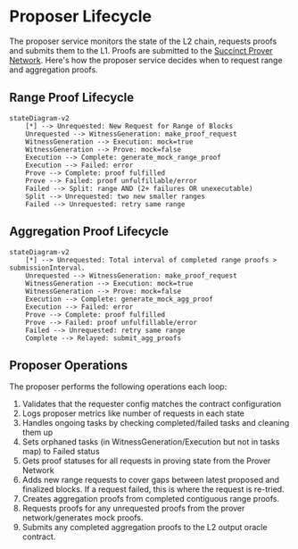 # Proposer Lifecycle

The proposer service monitors the state of the L2 chain, requests proofs and submits them to the L1. Proofs are submitted to the [Succinct Prover Network](https://docs.succinct.xyz/docs/protocol/spn/architecture). Here's how the proposer service decides when to request range and aggregation proofs.

## Range Proof Lifecycle

```mermaid
stateDiagram-v2
    [*] --> Unrequested: New Request for Range of Blocks
    Unrequested --> WitnessGeneration: make_proof_request
    WitnessGeneration --> Execution: mock=true
    WitnessGeneration --> Prove: mock=false
    Execution --> Complete: generate_mock_range_proof
    Execution --> Failed: error
    Prove --> Complete: proof fulfilled
    Prove --> Failed: proof unfulfillable/error
    Failed --> Split: range AND (2+ failures OR unexecutable)
    Split --> Unrequested: two new smaller ranges
    Failed --> Unrequested: retry same range
```

## Aggregation Proof Lifecycle

```mermaid
stateDiagram-v2
    [*] --> Unrequested: Total interval of completed range proofs > submissionInterval.
    Unrequested --> WitnessGeneration: make_proof_request
    WitnessGeneration --> Execution: mock=true
    WitnessGeneration --> Prove: mock=false
    Execution --> Complete: generate_mock_agg_proof
    Execution --> Failed: error
    Prove --> Complete: proof fulfilled
    Prove --> Failed: proof unfulfillable/error
    Failed --> Unrequested: retry same range
    Complete --> Relayed: submit_agg_proofs
```

## Proposer Operations

The proposer performs the following operations each loop:

1. Validates that the requester config matches the contract configuration
2. Logs proposer metrics like number of requests in each state
3. Handles ongoing tasks by checking completed/failed tasks and cleaning them up
4. Sets orphaned tasks (in WitnessGeneration/Execution but not in tasks map) to Failed status
5. Gets proof statuses for all requests in proving state from the Prover Network
6. Adds new range requests to cover gaps between latest proposed and finalized blocks. If a request failed, this is where the request is re-tried.
7. Creates aggregation proofs from completed contiguous range proofs.
8. Requests proofs for any unrequested proofs from the prover network/generates mock proofs.
9. Submits any completed aggregation proofs to the L2 output oracle contract.

